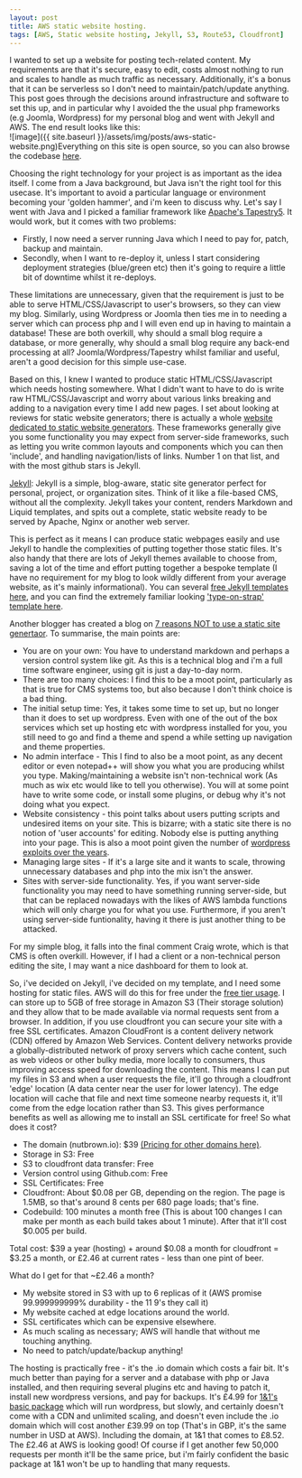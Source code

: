 ```yaml
---
layout: post
title: AWS static website hosting.
tags: [AWS, Static website hosting, Jekyll, S3, Route53, Cloudfront]
---
```

I wanted to set up a website for posting tech-related content. My requirements are that it's secure, easy to edit, costs almost nothing to run and scales to handle as much traffic as necessary. Additionally, it's a bonus that it can be serverless so I don't need to maintain/patch/update anything. This post goes through the decisions around infrastructure and software to set this up, and in particular why I avoided the the usual php frameworks (e.g Joomla, Wordpress) for my personal blog and went with Jekyll and AWS. The end result looks like this:
<br/>![image]({{ site.baseurl }}/assets/img/posts/aws-static-website.png)Everything on this site is open source, so you can also browse the codebase [here](https://github.com/NutterzUK/nutbrown "Github project").

Choosing the right technology for your project is as important as the idea itself. I come from a Java background, but Java isn't the right tool for this usecase. It's important to avoid a particular language or environment becoming your 'golden hammer', and i'm keen to discuss why. Let's say I went with Java and I picked a familiar framework like [Apache's Tapestry5](http://tapestry.apache.org/ "Apache Tapestry"). It would work, but it comes with two problems:
- Firstly, I now need a server running Java which I need to pay for, patch, backup and maintain.
- Secondly, when I want to re-deploy it, unless I start considering deployment strategies (blue/green etc) then it's going to require a little bit of downtime whilst it re-deploys. 

These limitations are unnecessary, given that the requirement is just to be able to serve HTML/CSS/Javascript to user's browsers, so they can view my blog. Similarly, using Wordpress or Joomla then ties me in to needing a server which can process php and I will even end up in having to maintain a database! These are both overkill, why should a small blog require a database, or more generally, why should a small blog require any back-end processing at all? Joomla/Wordpress/Tapestry whilst familiar and useful, aren't a good decision for this simple use-case.

Based on this, I knew I wanted to produce static HTML/CSS/Javascript which needs hosting somewhere. What I didn't want to have to do is write raw HTML/CSS/Javascript and worry about various links breaking and adding to a navigation every time I add new pages. I set about looking at reviews for static website generators; there is actually a whole [website dedicated to static website generators](https://www.staticgen.com/ "Static website generators"). These frameworks generally give you some functionality you may expect from server-side frameworks, such as letting you write common layouts and components which you can then 'include', and handling navigation/lists of links. Number 1 on that list, and with the most github stars is Jekyll.

[Jekyll](https://jekyllrb.com/ "Jekyll"):
Jekyll is a simple, blog-aware, static site generator perfect for personal, project, or organization sites. Think of it like a file-based CMS, without all the complexity. Jekyll takes your content, renders Markdown and Liquid templates, and spits out a complete, static website ready to be served by Apache, Nginx or another web server.

This is perfect as it means I can produce static webpages easily and use Jekyll to handle the complexities of putting together those static files. It's also handy that there are lots of Jekyll themes available to choose from, saving a lot of the time and effort putting together a bespoke template (I have no requirement for my blog to look wildly different from your average website, as it's mainly informational). You can several [free Jekyll templates here](http://jekyllthemes.org/ "Free Jekyll Templates"), and you can find the extremely familiar looking ['type-on-strap' template here](http://jekyllthemes.org/themes/Type-on-Strap/ "Type-On-Strap Jekll Template").

Another blogger has created a blog on [7 reasons NOT to use a static site genertaor](https://www.sitepoint.com/7-reasons-not-use-static-site-generator/). To summarise, the main points are:
- You are on your own: You have to understand markdown and perhaps a version control system like git. As this is a technical blog and i'm a full time software engineer, using git is just a day-to-day norm.
- There are too many choices: I find this to be a moot point, particularly as that is true for CMS systems too, but also because I don't think choice is a bad thing.
- The initial setup time: Yes, it takes some time to set up, but no longer than it does to set up wordpress. Even with one of the out of the box services which set up hosting etc with wordpress installed for you, you still need to go and find a theme and spend a while setting up navigation and theme properties.
- No admin interface - This I find to also be a moot point, as any decent editor or even notepad++ will show you what you are producing whilst you type. Making/maintaining a website isn't non-technical work (As much as wix etc would like to tell you otherwise). You will at some point have to write some code, or install some plugins, or debug why it's not doing what you expect.
- Website consistency - this point talks about users putting scripts and undesired items on your site. This is bizarre; with a static site there is no notion of 'user accounts' for editing. Nobody else is putting anything into your page. This is also a moot point given the number of [wordpress exploits over the years](https://premium.wpmudev.org/blog/wordpress-security-exploits/).
- Managing large sites - If it's a large site and it wants to scale, throwing unnecessary databases and php into the mix isn't the answer.
- Sites with server-side functionality. Yes, if you want server-side functionality you may need to have something running server-side, but that can be replaced nowadays with the likes of AWS lambda functions which will only charge you for what you use. Furthermore, if you aren't using server-side funtionality, having it there is just another thing to be attacked.

For my simple blog, it falls into the final comment Craig wrote, which is that CMS is often overkill. However, if I had a client or a non-technical person editing the site, I may want a nice dashboard for them to look at.

So, i've decided on Jekyll, i've decided on my template, and I need some hosting for static files. AWS will do this for free under the [free tier usage](https://aws.amazon.com/free/). I can store up to 5GB of free storage in Amazon S3 (Their storage solution) and they allow that to be made available via normal requests sent from a browser. In addition, if you use cloudfront you can secure your site with a free SSL certificates. Amazon CloudFront is a content delivery network (CDN) offered by Amazon Web Services. Content delivery networks provide a globally-distributed network of proxy servers which cache content, such as web videos or other bulky media, more locally to consumers, thus improving access speed for downloading the content. This means I can put my files in S3 and when a user requests the file, it'll go through a cloudfront 'edge' location (A data center near the user for lower latency). The edge location will cache that file and next time someone nearby requests it, it'll come from the edge location rather than S3. This gives performance benefits as well as allowing me to install an SSL certificate for free! So what does it cost?
- The domain (nutbrown.io): $39 [(Pricing for other domains here)](https://d32ze2gidvkk54.cloudfront.net/Amazon_Route_53_Domain_Registration_Pricing_20140731.pdf).
- Storage in S3: Free
- S3 to cloudfront data transfer: Free
- Version control using Github.com: Free
- SSL Certificates: Free
- Cloudfront: About $0.08 per GB, depending on the region. The page is 1.5MB, so that's around 8 cents per 680 page loads; that's fine.
- Codebuild: 100 minutes a month free (This is about 100 changes I can make per month as each build takes about 1 minute). After that it'll cost $0.005 per build.

Total cost: $39 a year (hosting) + around $0.08 a month for cloudfront = $3.25 a month, or £2.46 at current rates - less than one pint of beer.

What do I get for that ~£2.46 a month?
- My website stored in S3 with up to 6 replicas of it (AWS promise 99.999999999% durability - the 11 9's they call it)
- My website cached at edge locations around the world.
- SSL certificates which can be expensive elsewhere.
- As much scaling as necessary; AWS will handle that without me touching anything.
- No need to patch/update/backup anything!

The hosting is practically free - it's the .io domain which costs a fair bit. It's much better than paying for a server and a database with php or Java installed, and then requiring several plugins etc and having to patch it, install new wordpress versions, and pay for backups. It's £4.99 for [1&1's basic package](https://www.1and1.co.uk/web-hosting) which will run wordpress, but slowly, and certainly doesn't come with a CDN and unlimited scaling, and doesn't even include the .io domain which will cost another £39.99 on top (That's in GBP, it's the same number in USD at AWS). Including the domain, at 1&1 that comes to £8.52. The £2.46 at AWS is looking good! Of course if I get another few 50,000 requests per month it'll be the same price, but i'm fairly confident the basic package at 1&1 won't be up to handling that many requests.
